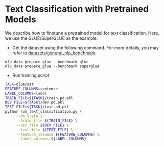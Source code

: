 # Text Classification with Pretrained Models
We describe how to finetune a pretrained model for text classification. Here, we use the 
GLUE/SuperGLUE as the example. 

- Get the dataset using the following command. For more details, you may refer 
to [datasets/general_nlp_benchmark](../datasets/general_nlp_benchmark).

```
nlp_data prepare_glue --benchmark glue
nlp_data prepare_glue --benchmark superglue
```

- Run training script

```bash
TASK=glue/sst
FEATURE_COLUMNS=sentence
LABEL_COLUMNS=label
TRAIN_FILE=${TASK}/train.pd.pkl
DEV_FILE=${TASK}/dev.pd.pkl
TEST_FILE=${TASK}/test.pd.pkl
python run_text_classification.py \
     --do_train \
     --train_file ${TRAIN_FILE} \
     --dev_file ${DEV_FILE} \
     --test_file ${TEST_FILE} \
     --feature_columns ${FEATURE_COLUMNS} \
     --label_columns ${LABEL_COLUMNS}
```
